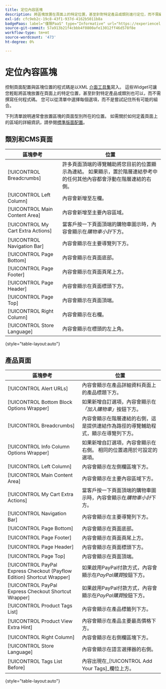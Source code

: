 ```yaml
---
title: 定位內容區塊
description: 將區塊放置在頁面上的特定位置，甚至針對特定產品或類別進行定位，而不需編寫任何程式碼
exl-id: cfc9eb2c-19c8-43f1-937d-4162b5011b8a
badgePaas: label="僅限PaaS" type="Informative" url="https://experienceleague.adobe.com/en/docs/commerce/user-guides/product-solutions" tooltip="僅適用於雲端專案(Adobe管理的PaaS基礎結構)和內部部署專案的Adobe Commerce 。"
source-git-commit: 57a913b21f4cbbb4f0800afe13012ff46d578f8e
workflow-type: tm+mt
source-wordcount: '473'
ht-degree: 0%

---
```


# 定位內容區塊

控制頁面配置與區塊位置的程式碼是以XML [介面工具集](widgets.md)寫入。 這些Widget可讓您輕鬆將區塊放置在頁面上的特定位置，甚至針對特定產品或類別也可以，而不需撰寫任何程式碼。 您可以從清單中選擇每個選項，而不是嘗試記住所有可能的組合。

下列清單說明通常會放置區塊的頁面型別所在的位置。 如需關於如何定義頁面上的區域的詳細資訊，請參閱[標準版面配置](page-layout.md#standard-page-layouts)。

## 類別和CMS頁面

| 區塊參考 | 位置 |
|----------|-------- |
| [!UICONTROL Breadcrumbs] | 許多頁面頂端的導覽輔助將您目前的位置顯示為連結。 如果顯示，置於階層連結參考中的任何其他內容都會浮動在階層連結的右側。 |
| [!UICONTROL Left Column] | 內容會新增至左欄。 |
| [!UICONTROL Main Content Area] | 內容會新增至主要內容區域。 |
| [!UICONTROL My Cart Extra Actions] | 當客戶按一下頁面頂端的購物車圖示時，內容會顯示在&#x200B;_購物車小計_&#x200B;下方。 |
| [!UICONTROL Navigation Bar] | 內容會顯示在主要導覽列下方。 |
| [!UICONTROL Page Bottom] | 內容會顯示在頁面底部。 |
| [!UICONTROL Page Footer] | 內容會顯示在頁面頁尾上方。 |
| [!UICONTROL Page Header] | 內容會顯示在頁面標頭下方。 |
| [!UICONTROL Page Top] | 內容會顯示在頁面頂端。 |
| [!UICONTROL Right Column] | 內容會顯示在右欄。 |
| [!UICONTROL Store Language] | 內容會顯示在標頭的左上角。 |

{style="table-layout:auto"}

## 產品頁面

| 區塊參考 | 位置 |
|----------|-------- |
| [!UICONTROL Alert URLs] | 內容會顯示在產品詳細資料頁面上的產品標題下方。 |
| [!UICONTROL Bottom Block Options Wrapper] | 如果新增自訂選項，內容會顯示在&#x200B;_「加入購物車」_&#x200B;按鈕下方。 |
| [!UICONTROL Breadcrumbs] | 內容會顯示在階層連結的右側，這是提供連結作為路徑的導覽輔助程式，顯示在導覽列下方。 |
| [!UICONTROL Info Column Options Wrapper] | 如果新增自訂選項，內容會顯示在右側。 相同的位置適用於可設定的選項。 |
| [!UICONTROL Left Column] | 內容會顯示在左側欄區塊下方。 |
| [!UICONTROL Main Content Area] | 內容會顯示在主要內容區域下方。 |
| [!UICONTROL My Cart Extra Actions] | 當客戶按一下頁面頂端的購物車圖示時，內容會顯示在&#x200B;_購物車小計_&#x200B;下方。 |
| [!UICONTROL Navigation Bar] | 內容會顯示在主要導覽列下方。 |
| [!UICONTROL Page Bottom] | 內容會顯示在頁面底部。 |
| [!UICONTROL Page Footer] | 內容會顯示在頁面頁尾上方。 |
| [!UICONTROL Page Header] | 內容會顯示在頁面標頭下方。 |
| [!UICONTROL Page Top] | 內容會顯示在頁面頂端。 |
| [!UICONTROL PayPal Express Checkout (Payflow Edition) Shortcut Wrapper] | 如果啟用PayPal付款方式，內容會顯示在&#x200B;_PayPal購買_&#x200B;按鈕下方。 |
| [!UICONTROL PayPal Express Checkout Shortcut Wrapper] | 如果啟用PayPal付款方式，內容會顯示在&#x200B;_PayPal購買_&#x200B;按鈕下方。 |
| [!UICONTROL Product Tags List] | 內容會顯示在產品標籤列下方。 |
| [!UICONTROL Product View Extra Hint] | 內容會顯示在產品主要最高價格下方。 |
| [!UICONTROL Right Column] | 內容會顯示在右側欄區塊下方。 |
| [!UICONTROL Store Language] | 內容會顯示在語言選擇器的右側。 |
| [!UICONTROL Tags List Before] | 內容出現在&#x200B;_[!UICONTROL Add Your Tags]_欄位上方。 |

{style="table-layout:auto"}
